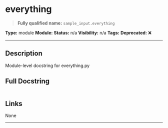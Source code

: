 # everything
> **Fully qualified name:** `sample_input.everything`

**Type:** module
**Module:** 
**Status:** n/a
**Visibility:** n/a
**Tags:** 
**Deprecated:** ❌

---

## Description
Module-level docstring for everything.py

## Full Docstring
```

```

## Links
None

---
